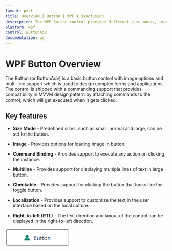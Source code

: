 ```yaml
---
layout: post
title: Overview | Button | WPF | Syncfusion
description: The WPF Button control provides different size modes, image sizing options, and multiline support to meet various requirements in an application.
platform: wpf
control: ButtonAdv
documentation: ug
---
```


# WPF Button Overview

The Button (or ButtonAdv) is a basic button control with image options and multi-line support which is used to design complex forms and applications. The control is shipped with a commanding support that provides compatibility in MVVM design pattern by attaching commands to the control, which will get executed when it gets clicked.

## Key features

* **Size Mode** - Predefined sizes, such as small, normal and large, can be set to the button.

* **Image** - Provides options for loading image in button.

* **Command Binding** - Provides support to execute any action on clicking the instance.

* **Multiline** - Provides support for displaying multiple lines of text in large button.

* **Checkable** - Provides support for clicking the button that looks like the toggle button.

* **Localization** - Provides support to customize the text in the user interface based on the local culture.

* **Right-to-left (RTL)** - The text direction and layout of the control can be displayed in the right-to-left direction.

![Overview image](Overview_images/Overview_img1.png)




